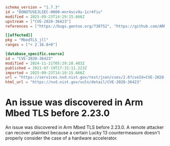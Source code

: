 ```toml
schema_version = "1.7.3"
id = "DONOTUSEJLSEC-0000-mnr4scv9u-1cr4fiu"
modified = 2025-09-23T14:19:15.666Z
upstream = ["CVE-2020-36423"]
references = ["https://bugs.gentoo.org/730752", "https://github.com/ARMmbed/mbedtls/releases/tag/v2.16.7", "https://github.com/ARMmbed/mbedtls/releases/tag/v2.23.0", "https://lists.debian.org/debian-lts-announce/2022/12/msg00036.html", "https://bugs.gentoo.org/730752", "https://github.com/ARMmbed/mbedtls/releases/tag/v2.16.7", "https://github.com/ARMmbed/mbedtls/releases/tag/v2.23.0", "https://lists.debian.org/debian-lts-announce/2022/12/msg00036.html"]

[[affected]]
pkg = "MbedTLS_jll"
ranges = ["< 2.16.8+0"]

[database_specific.source]
id = "CVE-2020-36423"
modified = 2024-11-21T05:29:28.403Z
published = 2021-07-19T17:15:11.223Z
imported = 2025-09-23T14:19:15.666Z
url = "https://services.nvd.nist.gov/rest/json/cves/2.0?cveId=CVE-2020-36423"
html_url = "https://nvd.nist.gov/vuln/detail/CVE-2020-36423"
```

# An issue was discovered in Arm Mbed TLS before 2.23.0

An issue was discovered in Arm Mbed TLS before 2.23.0. A remote attacker can recover plaintext because a certain Lucky 13 countermeasure doesn't properly consider the case of a hardware accelerator.

